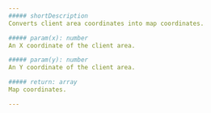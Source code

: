 ```yaml
---
##### shortDescription
Converts client area coordinates into map coordinates.

##### param(x): number
An X coordinate of the client area.

##### param(y): number
An Y coordinate of the client area.

##### return: array
Map coordinates.

---
```

